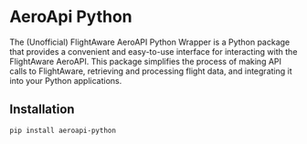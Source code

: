 
# AeroApi Python

The (Unofficial) FlightAware AeroAPI Python Wrapper is a Python package that provides a convenient and easy-to-use interface for interacting with the FlightAware AeroAPI. This package simplifies the process of making API calls to FlightAware, retrieving and processing flight data, and integrating it into your Python applications.

## Installation

```bash
pip install aeroapi-python
```
    
